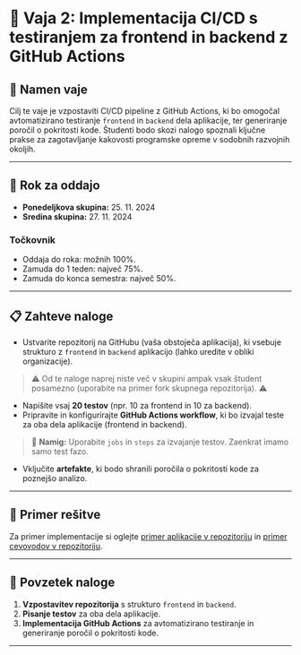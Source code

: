 # 📝 Vaja 2: Implementacija CI/CD s testiranjem za frontend in backend z GitHub Actions

## 📑 Namen vaje
Cilj te vaje je vzpostaviti CI/CD pipeline z GitHub Actions, ki bo omogočal avtomatizirano testiranje `frontend` in `backend` dela aplikacije, ter generiranje poročil o pokritosti kode. Študenti bodo skozi nalogo spoznali ključne prakse za zagotavljanje kakovosti programske opreme v sodobnih razvojnih okoljih.

---

## 📅 Rok za oddajo

- **Ponedeljkova skupina:** 25. 11. 2024
- **Sredina skupina:** 27. 11. 2024

### Točkovnik
- Oddaja do roka: možnih 100%.
- Zamuda do 1 teden: največ 75%.
- Zamuda do konca semestra: največ 50%.

---

## 📋 Zahteve naloge
- Ustvarite repozitorij na GitHubu (vaša obstoječa aplikacija), ki vsebuje strukturo z `frontend` in `backend` aplikacijo (lahko uredite v obliki organizacije).
> ⚠️ Od te naloge naprej niste več v skupini ampak vsak študent posamezno (uporabite na primer fork skupnega repozitorija). ⚠️
- Napišite vsaj **20 testov** (npr. 10 za frontend in 10 za backend).
- Pripravite in konfigurirajte **GitHub Actions workflow**, ki bo izvajal teste za oba dela aplikacije (frontend in backend).
> 📝 **Namig:** Uporabite `jobs` in `steps` za izvajanje testov. Zaenkrat imamo samo test fazo.
- Vključite **artefakte**, ki bodo shranili poročila o pokritosti kode za poznejšo analizo.

---

## 📘 Primer rešitve
Za primer implementacije si oglejte [primer aplikacije v repozitoriju](https://github.com/HlisTilen/RIRS/tree/main/02_DevOps_Testing/primer) in [primer cevovodov v repozitoriju](https://github.com/HlisTilen/RIRS/tree/main/.github/workflows).

---

## 🔄 Povzetek naloge
1. **Vzpostavitev repozitorija** s strukturo `frontend` in `backend`.
2. **Pisanje testov** za oba dela aplikacije.
3. **Implementacija GitHub Actions** za avtomatizirano testiranje in generiranje poročil o pokritosti kode.

---
